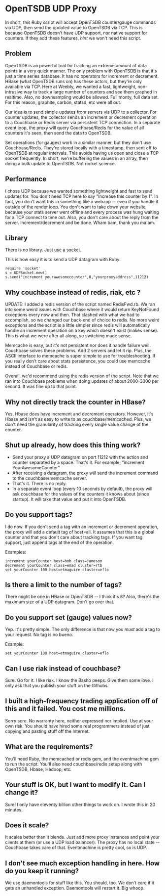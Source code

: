 OpenTSDB UDP Proxy
==================

In short, this Ruby script will accept OpenTSDB counter/gauge commands via UDP, then send the updated value to OpenTSDB via TCP. This is because OpenTSDB doesn't have UDP support, nor native support for counters. If they add these features, *hint* we won't need this script.

Problem
-------

OpenTSDB is an powerful tool for tracking an extreme amount of data points in a very quick manner. The only problem with OpenTSDB is that it's just a time series database. It has no operators for increment or decrement. HBase (what OpenTSDB runs on) has these actors, but they're only available via TCP. Here at Weebly, we wanted a fast, lightweight, non-intrusive way to track a large number of counters and see them graphed in realtime. Also, no downsampling would be allowed. Full monty, full data set. For this reason, graphite, carbon, statsd, etc were all out. 

Our idea is to send simple updates from servers via UDP to a collector. For counter updates, the collector sends an increment or decrement operation to a Couchbase or Redis server via persistent TCP connection. In a separate event loop, the proxy will query Couchbase/Redis for the value of all counters it's seen, then send the data to OpenTSDB.

Set operations (for gauges) work in a similar manner, but they don't use Couchbase/Redis. They're stored locally with a timestamp, then sent off to OpenTSDB at regular intervals. This avoids having us open and close a TCP socket frequently. In short, we're buffering the values in an array, then doing a bulk update to OpenTSDB. Not rocket science.

Performance
-----------

I chose UDP because we wanted something lightweight and fast to send updates for. You don't need TCP here to say "Increase this counter by 1". In fact, you don't want this in something like a webapp -- even if you handle it outside of the render loop. You don't want to take down your website because your stats server went offline and every process was hung waiting for a TCP connect to time out. Also, you don't care about the reply from the server. Increment/decrement and be done. Wham bam, thank you ma'am.

Library
-------

There is no library. Just use a socket.

This is how easy it is to send a UDP datagram with Ruby:

	require 'socket'
	s = UDPSocket.new()
	s.send("increment yourawesomecounter",0,"yourproxyaddress",11212)

Why couchbase instead of redis, riak, etc ?
----------------------------------------------------

UPDATE: I added a redis version of the script named RedisFwd.rb. We ran into some weird issues with Couchbase where it would return KeyNotFound exceptions every now and then. That clashed with what we had to accomplish, so we changed our back-end of choice to redis. No more weird exceptions and the script is a little simpler since redis will automatically handle an increment operation on a key which doesn't exist (makes sense). This is what we were after all along, so switching made sense.

Memcache is easy, but it's not persistent nor does it handle failure well. Couchbase solves these problems. Add 2 servers and let it rip. Plus, the ASCII interface to memcache is super simple to use for troubleshooting. If you really don't care about stats persistence, you could use memcache instead of Couchbase or redis.

Overall, we'd recommend using the redis version of the script. Note that we ran into Couchbase problems when doing updates of about 2000-3000 per second. It was fine up to that point.

Why not directly track the counter in HBase?
--------------------------------------------

Yes, Hbase does have increment and decrement operators. However, it's Hbase and isn't as easy to write to as couchbase/memcached. Plus, we don't need the granularity of tracking every single value change of the counter.

Shut up already, how does this thing work?
------------------------------------------
 - Send your proxy a UDP datagram on port 11212 with the action and counter separated by a space. That's it. For example, "increment YourAwesomeCounter"
 - After receiving a datagram, the proxy will send the increment command to the couchbase/memcache server.
 - That's it. There is no reply.
 - In a separate event loop (every 10 seconds by default), the proxy will ask couchbase for the values of the counters it knows about (since startup). It will take that value and put it into OpenTSDB.

Do you support tags?
--------------------

I do now. If you don't send a tag with an increment or decrement operation, the proxy will add a default tag of host=all. It assumes that this is a global counter and that you don't care about tracking tags. If you want tag support, just append tags at the end of the operation.

Examples:

	increment yourCounter host=bob class=jameson
	decrement yourCounter class=emad cluster=rtb
	set yourCounter 100 host=etmaguire cluster=eflo

Is there a limit to the number of tags?
---------------------------------------

There might be one in HBase or OpenTSDB -- I think it's 8? Also, there's the maximum size of a UDP datagram. Don't go over that.

Do you support set (gauge) values now?
--------------------------------------

Yep. It's pretty simple. The only difference is that now you *must* add a tag to your request. No tag is no bueno.

Example:

	set yourCounter 100 host=etmaguire cluster=eflo

Can I use riak instead of couchbase?
---------------------------------------------

Sure. Go for it. I like riak. I know the Basho peeps. Give them some love. I only ask that you publish your stuff on the Githubs.

I built a high-frequency trading application off of this and it failed. You cost me millions.
---------------------------------------------------------------------------------------------

Sorry scro. No warranty here, neither expressed nor implied. Use at your own risk.
You should have hired some real programmers instead of just copying and pasting stuff off the Internet.

What are the requirements?
--------------------------

You'll need Ruby, the memcached or redis gem, and the eventmachine gem to run the script. You'll also need couchbase/redis setup along with OpenTSDB, Hbase, Hadoop, etc.

Your stuff is OK, but I want to modify it. Can I change it?
-----------------------------------------------------------

Sure! I only have eleventy billion other things to work on. I wrote this in 20 minutes.

Does it scale?
--------------

It scales better than it blends. Just add more proxy instances and point your clients at them (or use a UDP load balancer). The proxy has no local state -- Couchbase takes care of that. Eventmachine is pretty cool, so is UDP.

I don't see much exception handling in here. How do you keep it running?
------------------------------------------------------------------------

We use daemontools for stuff like this. You should, too. We don't care if it gets an unhandled exception. Daemontools will restart it. Big whoop.

